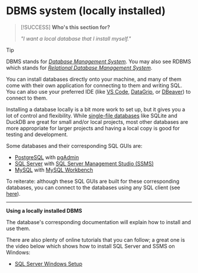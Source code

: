 # DBMS system (locally installed)

> [!SUCCESS] **Who's this section for?**
>
> _"I want a local database that I install myself."_

> [!TIP]
>
> DBMS stands for [_Database Management System_](https://en.wikipedia.org/wiki/Database). You may also see RDBMS which stands for [_Relational Database Management System_](https://en.wikipedia.org/wiki/Relational_database).

You can install databases directly onto your machine, and many of them come with their own application for connecting to them and writing SQL. You can also use your preferred IDE (like [VS Code](https://code.visualstudio.com/), [DataGrip](https://www.jetbrains.com/datagrip/), or [DBeaver](https://dbeaver.io/)) to connect to them.

Installing a database locally is a bit more work to set up, but it gives you a lot of control and flexibility. While [single-file databases](./03-single-file-databases.md) like SQLite and DuckDB are great for small and/or local projects, most other databases are more appropriate for larger projects and having a local copy is good for testing and development.

Some databases and their corresponding SQL GUIs are:

- [PostgreSQL](https://www.postgresql.org/) with [pgAdmin](https://www.pgadmin.org/)
- [SQL Server](https://www.microsoft.com/en-gb/sql-server/) with [SQL Server Management Studio (SSMS)](https://learn.microsoft.com/en-gb/ssms/download-sql-server-management-studio-ssms)
- [MySQL](https://www.mysql.com/) with [MySQL Workbench](https://www.mysql.com/products/workbench/)

To reiterate: although these SQL GUIs are built for these corresponding databases, you can connect to the databases using any SQL client (see [here](connecting-to-databases.md)).

---

**Using a locally installed DBMS**

The database's corresponding documentation will explain how to install and use them.

There are also plenty of online tutorials that you can follow; a great one is the video below which shows how to install SQL Server and SSMS on Windows:

- [SQL Server Windows Setup](https://youtu.be/VnJAgND_iLc)
